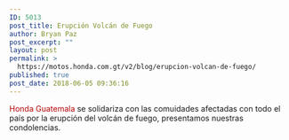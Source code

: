 ```yaml
---
ID: 5013
post_title: Erupción Volcán de Fuego
author: Bryan Paz
post_excerpt: ""
layout: post
permalink: >
  https://motos.honda.com.gt/v2/blog/erupcion-volcan-de-fuego/
published: true
post_date: 2018-06-05 09:36:16
---
```

<p class="alineamiento"><span style="color: #b40404;"><span class="letrablog">H</span>onda Guatemala</span> se solidariza con las comuidades afectadas con todo el país por la erupción del volcán de fuego, presentamos nuestras condolencias.</p>